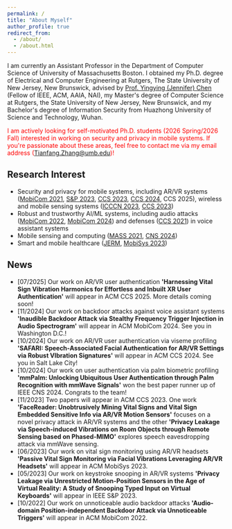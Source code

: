 ```yaml
---
permalink: /
title: "About Myself"
author_profile: true
redirect_from: 
  - /about/
  - /about.html
---
```

I am currently an Assistant Professor in the Department of Computer Science of University of Massachusetts Boston. I obtained my Ph.D. degree of Electrical and Computer Engineering at Rutgers, The State University of New Jersey, New Brunswick, advised by [Prof. Yingying (Jennifer) Chen](https://www.winlab.rutgers.edu/~yychen/) (Fellow of IEEE, ACM, AAIA, NAI), my Master's degree of Computer Science at Rutgers, the State University of New Jersey, New Brunswick, and my Bachelor's degree of Information Security from Huazhong University of Science and Technology, Wuhan. 

<font color='red'> I am actively looking for self-motivated Ph.D. students (2026 Spring/2026 Fall) interested in working on security and privacy in mobile systems. If you're passionate about these areas, feel free to contact me via my email address (Tianfang.Zhang@umb.edu)! </font>

Research Interest
----------
- Security and privacy for mobile systems, including AR/VR systems ([MobiCom 2021](https://www.winlab.rutgers.edu/~yychen/papers/FaceMic.pdf), [S&P 2023](https://eceweb1.rutgers.edu/~daisylab/papers/Privacy%20Leakage%20via%20Unrestricted%20Motion-Position%20Sensors%20in%20the%20Age%20of%20Virtual%20Reality.pdf), [CCS 2023](https://web.njit.edu/~cs638/paper/FaceReader%20Unobtrusively%20Mining%20Vital%20Signs%20and%20Vital%20Sign%20Embedded%20Sensitive%20Info%20via%20ARVR%20Motion%20Sensors.pdf), [CCS 2024](https://www.winlab.rutgers.edu/~yychen/daisylab/papers/SAFARI%20Speech-Associated%20Facial%20Authentication%20for%20ARVR%20Settings%20via%20Robust%20VIbration%20Signatures.pdf), CCS 2025), wireless and mobile sensing systems ([ICCCN 2023](https://www.winlab.rutgers.edu/~yychen/daisylab/papers/Stealthy%20Backdoor%20Attack%20on%20RF%20Signal%20Classification.pdf), [CCS 2023](https://web.njit.edu/~cs638/paper/Privacy%20Leakage%20via%20Speech-induced%20Vibrations%20on%20Room%20Objects.pdf))
- Robust and trustworthy AI/ML systems, including audio attacks ([MobiCom 2022](https://www.winlab.rutgers.edu/~yychen/papers/Audio-domain%20Position-independent%20Backdoor%20Attack%20via%20Subsecond%20Triggers.pdf), [MobiCom 2024](https://www.winlab.rutgers.edu/~yychen/daisylab/papers/Inaudible%20Backdoor%20Attack%20via%20Stealthy%20Frequency%20Trigger%20Injection%20in%20Audio%20Spectrogram.pdf)) and defenses ([CCS 2021](https://www.winlab.rutgers.edu/~yychen/papers/Robust%20Detection%20of%20Machine-induced%20Audio%20Attacks%20in%20Intelligent%20Audio%20Systems%20with%20Microphone%20Array.pdf)) in voice assistant systems
- Mobile sensing and computing ([MASS 2021](https://www.winlab.rutgers.edu/~yychen/papers/(MASS'21)%20Environment-independent%20In-baggage%20Object%20Identification%20Using%20WiFi%20Signals.pdf), [CNS 2024](https://ieeexplore.ieee.org/stamp/stamp.jsp?arnumber=10735583))
- Smart and mobile healthcare ([JERM](https://arxiv.org/pdf/2110.08401), [MobiSys 2023](https://web.njit.edu/~cs638/paper/Passive%20Vital%20Sign%20Monitoring%20via%20Facial%20Vibrations%20Leveraging%20ARVR%20Headsets.pdf))

News
----------
- [07/2025] Our work on AR/VR user authentication **'Harnessing Vital Sign Vibration Harmonics for Effortless and Inbuilt XR User Authentication'** will appear in ACM CCS 2025. More details coming soon! 
- [11/2024] Our work on backdoor attacks against voice assistant systems **'Inaudible Backdoor Attack via Stealthy Frequency Trigger Injection in Audio Spectrogram'** will appear in ACM MobiCom 2024. See you in Washington D.C.!
- [10/2024] Our work on AR/VR user authentication via viseme profiling **'SAFARI: Speech-Associated Facial Authentication for AR/VR Settings via Robust VIbration Signatures'** will appear in ACM CCS 2024. See you in Salt Lake City!
- [10/2024] Our work on user authentication via palm biometric profiling **'mmPalm: Unlocking Ubiquitous User Authentication through Palm Recognition with mmWave Signals'** won the best paper runner up of IEEE CNS 2024. Congrats to the team!
- [11/2023] Two papers will appear in ACM CCS 2023. One work **'FaceReader: Unobtrusively Mining Vital Signs and Vital Sign Embedded Sensitive Info via AR/VR Motion Sensors'** focuses on a novel privacy attack in AR/VR systems and the other **'Privacy Leakage via Speech-induced Vibrations on Room Objects through Remote Sensing based on Phased-MIMO'** explores speech eavesdropping attack via mmWave sensing.
- [06/2023] Our work on vital sign monitoring using AR/VR headsets **'Passive Vital Sign Monitoring via Facial Vibrations Leveraging AR/VR Headsets'** will appear in ACM MobiSys 2023.
- [05/2023] Our work on keystroke snooping in AR/VR systems **'Privacy Leakage via Unrestricted Motion-Position Sensors in the Age of Virtual Reality: A Study of Snooping Typed Input on Virtual Keyboards'** will appear in IEEE S&P 2023.
- [10/2022] Our work on unnoticeable audio backdoor attacks **'Audio-domain Position-independent Backdoor Attack via Unnoticeable Triggers'** will appear in ACM MobiCom 2022. 
